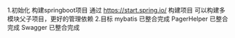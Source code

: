 1.初始化 构建springboot项目 
通过 https://start.spring.io/ 构建项目
可以构建多模块父子项目，更好的管理依赖
2.目标
mybatis 已整合完成
PagerHelper 已整合完成
Swagger 已整合完成
